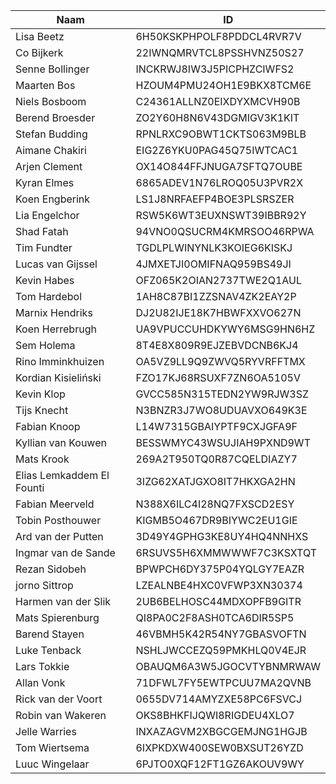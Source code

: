 |Naam|ID|
|---|---|
|Lisa Beetz|6H50KSKPHPOLF8PDDCL4RVR7V|
|Co Bijkerk|22IWNQMRVTCL8PSSHVNZ50S27|
|Senne Bollinger|INCKRWJ8IW3J5PICPHZCIWFS2|
|Maarten Bos|HZOUM4PMU24OH1E9BKX8TCM6E|
|Niels Bosboom|C24361ALLNZ0EIXDYXMCVH90B|
|Berend Broesder|ZO2Y60H8N6V43DGMIGV3K1KIT|
|Stefan Budding|RPNLRXC9OBWT1CKTS063M9BLB|
|Aimane Chakiri|EIG2Z6YKU0PAG45Q75IWTCAC1|
|Arjen Clement|OX14O844FFJNUGA7SFTQ7OUBE|
|Kyran Elmes|6865ADEV1N76LROQ05U3PVR2X|
|Koen Engberink|LS1J8NRFAEFP4BOE3PLSRSZER|
|Lia Engelchor|RSW5K6WT3EUXNSWT39IBBR92Y|
|Shad Fatah|94VNO0QSUCRM4KMRSOO46RPWA|
|Tim Fundter|TGDLPLWINYNLK3KOIEG6KISKJ|
|Lucas van Gijssel|4JMXETJI0OMIFNAQ959BS49JI|
|Kevin Habes|OFZ065K2OIAN2737TWE2Q1AUL|
|Tom Hardebol|1AH8C87BI1ZZSNAV4ZK2EAY2P|
|Marnix Hendriks|DJ2U82IJE18K7HBWFXXVO627N|
|Koen Herrebrugh|UA9VPUCCUHDKYWY6MSG9HN6HZ|
|Sem Holema|8T4E8X809R9EJZEBVDCNB6KJ4|
|Rino Imminkhuizen|OA5VZ9LL9Q9ZWVQ5RYVRFFTMX|
|Kordian Kisieliński|FZO17KJ68RSUXF7ZN6OA5105V|
|Kevin Klop|GVCC585N315TEDN2YW9RJW3SZ|
|Tijs Knecht|N3BNZR3J7WO8UDUAVXO649K3E|
|Fabian Knoop|L14W7315GBAIYPTF9CXJGFA9F|
|Kyllian van Kouwen|BESSWMYC43WSUJIAH9PXND9WT|
|Mats Krook|269A2T950TQ0R87CQELDIAZY7|
|Elias Lemkaddem El Founti|3IZG62XATJGXO8IT7HKXGA2HN|
|Fabian Meerveld|N388X6ILC4I28NQ7FXSCD2ESY|
|Tobin Posthouwer|KIGMB5O467DR9BIYWC2EU1GIE|
|Ard van der Putten|3D49Y4GPHG3KE8UY4HQ4NNHXS|
|Ingmar van de Sande|6RSUVS5H6XMMWWWF7C3KSXTQT|
|Rezan Sidobeh|BPWPCH6DY375P04YQLGY7EAZR|
|jorno Sittrop|LZEALNBE4HXC0VFWP3XN30374|
|Harmen van der Slik|2UB6BELHOSC44MDXOPFB9GITR|
|Mats Spierenburg|QI8PA0C2F8ASH0TCA6DIR5SP5|
|Barend Stayen|46VBMH5K42R54NY7GBASVOFTN|
|Luke Tenback|NSHLJWCCEZQ59PMKHLQ0V4EJR|
|Lars Tokkie|OBAUQM6A3W5JGOCVTYBNMRWAW|
|Allan Vonk|71DFWL7FY5EWTPCUU7MA2QVNB|
|Rick van der Voort|0655DV714AMYZXE58PC6FSVCJ|
|Robin van Wakeren|OKS8BHKFIJQWI8RIGDEU4XLO7|
|Jelle Warries|INXAZAGVM2XBGCGEMJNG1HGJB|
|Tom Wiertsema|6IXPKDXW400SEW0BXSUT26YZD|
|Luuc Wingelaar|6PJTO0XQF12FT1GZ6AKOUV9WY|
